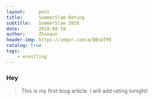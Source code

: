 ```yaml
---
layout:     post
title:      SummerSlam Rating
subtitle:   SummerSlam 2018
date:       2018-08-19
author:     Zhuoqun
header-img: https://imgur.com/a/DBsUT95
catalog: true
tags:
    - wrestling
---
```



### Hey
>This is my first blog article.  I will add rating tonight!

